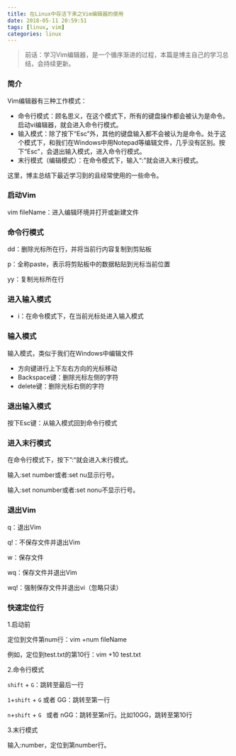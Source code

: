 ```yaml
---
title: 在Linux中存活下来之Vim编辑器的使用
date: 2018-05-11 20:59:51
tags: [linux, vim]
categories: linux
---
```


> 前话：学习Vim编辑器，是一个循序渐进的过程，本篇是博主自己的学习总结，会持续更新。

### 简介

Vim编辑器有三种工作模式：

* 命令行模式：顾名思义，在这个模式下，所有的键盘操作都会被认为是命令。启动vi编辑器，就会进入命令行模式。
* 输入模式：除了按下“Esc”外，其他的键盘输入都不会被认为是命令。处于这个模式下，和我们在Windows中用Notepad等编辑文件，几乎没有区别。按下“Esc"，会退出输入模式，进入命令行模式。
* 末行模式（编辑模式）：在命令模式下，输入“:”就会进入末行模式。

这里，博主总结下最近学习到的且经常使用的一些命令。

<!--more-->

### 启动Vim

vim fileName：进入编辑环境并打开或新建文件

### 命令行模式

dd：删除光标所在行，并将当前行内容复制到剪贴板

p：全称paste，表示将剪贴板中的数据粘贴到光标当前位置

yy：复制光标所在行

### 进入输入模式

* i：在命令模式下，在当前光标处进入输入模式

### 输入模式

输入模式，类似于我们在Windows中编辑文件

* 方向键进行上下左右方向的光标移动
* Backspace键：删除光标左侧的字符
* delete键：删除光标右侧的字符

### 退出输入模式

按下Esc键：从输入模式回到命令行模式

### 进入末行模式

在命令行模式下，按下”:“就会进入末行模式。

输入:set number或者:set nu显示行号。

输入:set nonumber或者:set nonu不显示行号。

### 退出Vim

q：退出Vim

q!：不保存文件并退出Vim

w：保存文件

wq：保存文件并退出Vim

wq!：强制保存文件并退出vi（忽略只读）

### 快速定位行

1.启动前

定位到文件第num行：vim +num fileName

例如，定位到test.txt的第10行：vim +10 test.txt

2.命令行模式

`shift` + `G`：跳转至最后一行

`1`+`shift` + `G`  或者 GG：跳转至第一行

`n`+`shift` + `G `   或者 nGG：跳转至第n行。比如10GG，跳转至第10行

3.末行模式

输入:number，定位到第number行。

